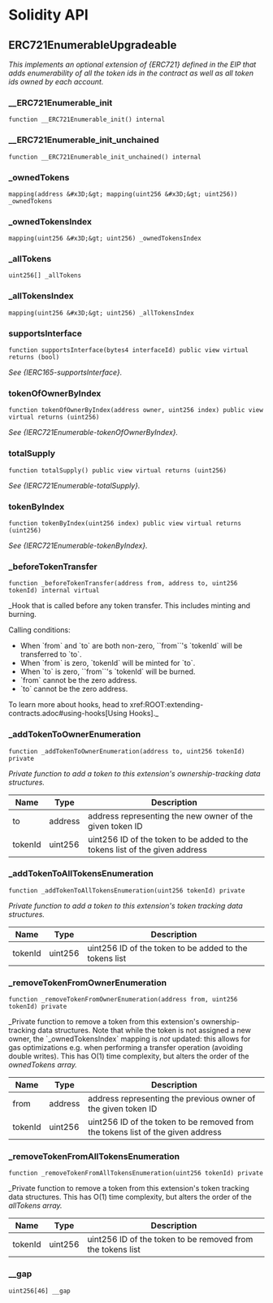 # Solidity API

## ERC721EnumerableUpgradeable

_This implements an optional extension of {ERC721} defined in the EIP that adds
enumerability of all the token ids in the contract as well as all token ids owned by each
account._

### __ERC721Enumerable_init

```solidity
function __ERC721Enumerable_init() internal
```

### __ERC721Enumerable_init_unchained

```solidity
function __ERC721Enumerable_init_unchained() internal
```

### _ownedTokens

```solidity
mapping(address &#x3D;&gt; mapping(uint256 &#x3D;&gt; uint256)) _ownedTokens
```

### _ownedTokensIndex

```solidity
mapping(uint256 &#x3D;&gt; uint256) _ownedTokensIndex
```

### _allTokens

```solidity
uint256[] _allTokens
```

### _allTokensIndex

```solidity
mapping(uint256 &#x3D;&gt; uint256) _allTokensIndex
```

### supportsInterface

```solidity
function supportsInterface(bytes4 interfaceId) public view virtual returns (bool)
```

_See {IERC165-supportsInterface}._

### tokenOfOwnerByIndex

```solidity
function tokenOfOwnerByIndex(address owner, uint256 index) public view virtual returns (uint256)
```

_See {IERC721Enumerable-tokenOfOwnerByIndex}._

### totalSupply

```solidity
function totalSupply() public view virtual returns (uint256)
```

_See {IERC721Enumerable-totalSupply}._

### tokenByIndex

```solidity
function tokenByIndex(uint256 index) public view virtual returns (uint256)
```

_See {IERC721Enumerable-tokenByIndex}._

### _beforeTokenTransfer

```solidity
function _beforeTokenTransfer(address from, address to, uint256 tokenId) internal virtual
```

_Hook that is called before any token transfer. This includes minting
and burning.

Calling conditions:

- When &#x60;from&#x60; and &#x60;to&#x60; are both non-zero, &#x60;&#x60;from&#x60;&#x60;&#x27;s &#x60;tokenId&#x60; will be
transferred to &#x60;to&#x60;.
- When &#x60;from&#x60; is zero, &#x60;tokenId&#x60; will be minted for &#x60;to&#x60;.
- When &#x60;to&#x60; is zero, &#x60;&#x60;from&#x60;&#x60;&#x27;s &#x60;tokenId&#x60; will be burned.
- &#x60;from&#x60; cannot be the zero address.
- &#x60;to&#x60; cannot be the zero address.

To learn more about hooks, head to xref:ROOT:extending-contracts.adoc#using-hooks[Using Hooks]._

### _addTokenToOwnerEnumeration

```solidity
function _addTokenToOwnerEnumeration(address to, uint256 tokenId) private
```

_Private function to add a token to this extension&#x27;s ownership-tracking data structures._

| Name | Type | Description |
| ---- | ---- | ----------- |
| to | address | address representing the new owner of the given token ID |
| tokenId | uint256 | uint256 ID of the token to be added to the tokens list of the given address |

### _addTokenToAllTokensEnumeration

```solidity
function _addTokenToAllTokensEnumeration(uint256 tokenId) private
```

_Private function to add a token to this extension&#x27;s token tracking data structures._

| Name | Type | Description |
| ---- | ---- | ----------- |
| tokenId | uint256 | uint256 ID of the token to be added to the tokens list |

### _removeTokenFromOwnerEnumeration

```solidity
function _removeTokenFromOwnerEnumeration(address from, uint256 tokenId) private
```

_Private function to remove a token from this extension&#x27;s ownership-tracking data structures. Note that
while the token is not assigned a new owner, the &#x60;_ownedTokensIndex&#x60; mapping is _not_ updated: this allows for
gas optimizations e.g. when performing a transfer operation (avoiding double writes).
This has O(1) time complexity, but alters the order of the _ownedTokens array._

| Name | Type | Description |
| ---- | ---- | ----------- |
| from | address | address representing the previous owner of the given token ID |
| tokenId | uint256 | uint256 ID of the token to be removed from the tokens list of the given address |

### _removeTokenFromAllTokensEnumeration

```solidity
function _removeTokenFromAllTokensEnumeration(uint256 tokenId) private
```

_Private function to remove a token from this extension&#x27;s token tracking data structures.
This has O(1) time complexity, but alters the order of the _allTokens array._

| Name | Type | Description |
| ---- | ---- | ----------- |
| tokenId | uint256 | uint256 ID of the token to be removed from the tokens list |

### __gap

```solidity
uint256[46] __gap
```

